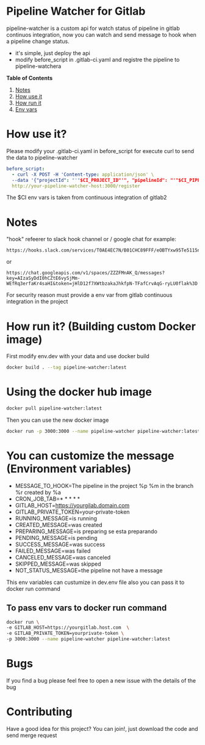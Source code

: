 # Pipeline Watcher for Gitlab

pipeline-watcher is a custom api for watch status of pipeline in gitlab continuos integration, now you can watch and send message to hook when a pipeline change status.

  - it's simple, just deploy the api
  - modify before_script in .gitlab-ci.yaml and registre the pipeline to pipeline-watchera


**Table of Contents**   
1. [Notes](#notes)
2. [How use it](#how-use-it)
3. [How run it](#how-run-it)
4. [Env vars](#env-vars)

# How use it?<a name="how-use-it"></a>

Please modify your .gitlab-ci.yaml in before_script for execute curl to send the data to pipeline-watcher
  ```yaml
before_script:
    - curl -X POST -H 'Content-type: application/json' \
    --data '{"projectId": "'"$CI_PROJECT_ID"'", "pipelineId": "'"$CI_PIPELINE_ID"'", "projectName": "'"$CI_PROJECT_NAME"'", "hook":"slack-hook" }' \
    http://your-pipeline-watcher-host:3000/register
```
The $CI env vars is taken from continuous integration of gitlab2

# Notes<a name="notes"></a>
"hook" refeerer to slack hook channel or / google chat for example:

```url
https://hooks.slack.com/services/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
```
or

```url
https://chat.googleapis.com/v1/spaces/ZZZFMnAK_Q/messages?key=AIzaSyDdI0hCZtE6vySjMm-WEfRq3erfaKr4saHI&token=jHlD12f7XWtbzakaJhkfpN-TFafCrvAqG-ryLU0flak%3D
```

For security reason must provide a env var from gitlab continuous integration in the project

# How run it? (Building custom Docker image) <a name="how-run-it"></a>
First modify env.dev with your data and use docker build
```bash
docker build . --tag pipeline-watcher:latest
```
# Using the docker hub image
```bash
docker pull pipeline-watcher:latest
```
Then you can use the new docker image
```bash
docker run -p 3000:3000 --name pipeline-watcher pipeline-watcher:latest
```

# You can customize the message (Environment variables)<a name="env-vars"></a>
- MESSAGE_TO_HOOK=The pipeline in the project %p %m in the branch %r created by %a
- CRON_JOB_TAB=* * * * *
- GITLAB_HOST=https://yourgilab.domain.com
- GITLAB_PRIVATE_TOKEN=your-private-token
- RUNNING_MESSAGE=is running
- CREATED_MESSAGE=was created
- PREPARING_MESSAGE=is preparing se esta preparando
- PENDING_MESSAGE=is pending
- SUCCESS_MESSAGE=was success
- FAILED_MESSAGE=was failed
- CANCELED_MESSAGE=was canceled
- SKIPPED_MESSAGE=was skipped
- NOT_STATUS_MESSAGE=the pipeline not have a message

This env variables can custumize in dev.env file also you can pass it to docker run command

## To pass env vars to docker run command
```bash
docker run \
-e GITLAB_HOST=https://yourgitlab.host.com  \
-e GITLAB_PRIVATE_TOKEN=yourprivate-token \
-p 3000:3000 --name pipeline-watcher pipeline-watcher:latest
```

# Bugs
If you find a bug please feel free to open a new issue with the details of the bug

# Contributing
Have a good idea for this project? You can join!, just download the code and send merge request
